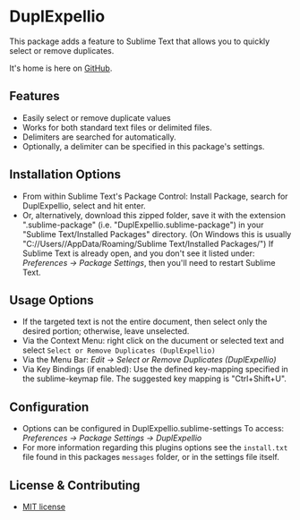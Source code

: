 DuplExpellio
============

This package adds a feature to Sublime Text that allows you to quickly select or remove duplicates.

It's home is here on [GitHub](https://github.com/JohhannasReyn/DuplExpellio/).

Features
--------
  - Easily select or remove duplicate values
  - Works for both standard text files or delimited files.
  - Delimiters are searched for automatically.
  - Optionally, a delimiter can be specified in this package's settings.

Installation Options
--------------------
  - From within Sublime Text's Package Control: Install Package, search for DuplExpellio, select and hit enter.
  - Or, alternatively, download this zipped folder, save it with the extension ".sublime-package"
    (i.e. "DuplExpellio.sublime-package") in your "Sublime Text/Installed Packages" directory.
    (On Windows this is usually "C://Users/<UserName>/AppData/Roaming/Sublime Text/Installed Packages/")
    If Sublime Text is already open, and you don't see it listed under:
    *Preferences -> Package Settings*, then you'll need to restart Sublime Text.

Usage Options
-------------
  - If the targeted text is not the entire document, then select 
    only the desired portion; otherwise, leave unselected.
  - Via the Context Menu: right click on the ducument or selected 
    text and select `Select or Remove Duplicates (DuplExpellio)`
  - Via the Menu Bar: *Edit -> Select or Remove Duplicates (DuplExpellio)*
  - Via Key Bindings (if enabled): Use the defined key-mapping specified in
    the sublime-keymap file. The suggested key mapping is "Ctrl+Shift+U".
  
Configuration
-------------
  - Options can be configured in DuplExpellio.sublime-settings
    To access: *Preferences -> Package Settings -> DuplExpellio*
  - For more information regarding this plugins options see the 
    `install.txt` file found in this packages `messages` folder,
    or in the settings file itself.

License & Contributing
----------------------
 - [MIT license](LICENSE)